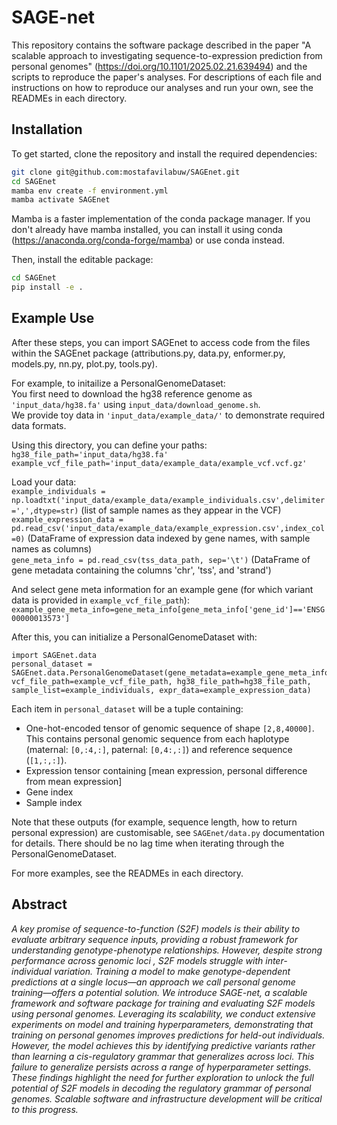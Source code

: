 # SAGE-net

This repository contains the software package described in the paper  "A scalable approach to investigating sequence-to-expression prediction from personal genomes" (https://doi.org/10.1101/2025.02.21.639494) and the scripts to reproduce the paper's analyses. For descriptions of each file and instructions on how to reproduce our analyses and run your own, see the READMEs in each directory. 

## Installation 
To get started, clone the repository and install the required dependencies:
```bash
git clone git@github.com:mostafavilabuw/SAGEnet.git
cd SAGEnet
mamba env create -f environment.yml
mamba activate SAGEnet
```

Mamba is a faster implementation of the conda package manager. If you don't already have mamba installed, you can install it using conda (https://anaconda.org/conda-forge/mamba) or use conda instead. 

Then, install the editable package: 
```bash
cd SAGEnet
pip install -e .
```

## Example Use 
After these steps, you can import SAGEnet to access code from the files within the SAGEnet package (attributions.py, data.py, enformer.py, models.py, nn.py, plot.py, tools.py).    

For example, to initailize a PersonalGenomeDataset:   
You first need to download the hg38 reference genome as `'input_data/hg38.fa'` using `input_data/download_genome.sh`.  
We provide toy data in `'input_data/example_data/'` to demonstrate required data formats.  

Using this directory, you can define your paths:    
`hg38_file_path='input_data/hg38.fa'`  
`example_vcf_file_path='input_data/example_data/example_vcf.vcf.gz'`    

Load your data:   
`example_individuals = np.loadtxt('input_data/example_data/example_individuals.csv',delimiter=',',dtype=str)` (list of sample names as they appear in the VCF)     
`example_expression_data = pd.read_csv('input_data/example_data/example_expression.csv',index_col=0)` (DataFrame of expression data indexed by gene names, with sample names as columns)   
`gene_meta_info = pd.read_csv(tss_data_path, sep='\t')`  (DataFrame of gene metadata containing the columns 'chr', 'tss', and 'strand')    

And select gene meta information for an example gene (for which variant data is provided in `example_vcf_file_path`):   
`example_gene_meta_info=gene_meta_info[gene_meta_info['gene_id']=='ENSG00000013573']`

After this, you can initialize a PersonalGenomeDataset with:
```
import SAGEnet.data  
personal_dataset = SAGEnet.data.PersonalGenomeDataset(gene_metadata=example_gene_meta_info, vcf_file_path=example_vcf_file_path, hg38_file_path=hg38_file_path, sample_list=example_individuals, expr_data=example_expression_data)
```

Each item in `personal_dataset` will be a tuple containing:   
- One-hot-encoded tensor of genomic sequence of shape `[2,8,40000]`. This contains personal genomic sequence from each haplotype (maternal: `[0,:4,:]`, paternal: `[0,4:,:]`) and reference sequence (`[1,:,:]`). 
- Expression tensor containing [mean expression, personal difference from mean expression]  
- Gene index 
- Sample index      

Note that these outputs (for example, sequence length, how to return personal expression) are customisable, see `SAGEnet/data.py` documentation for details.
There should be no lag time when iterating through the PersonalGenomeDataset.  

For more examples, see the READMEs in each directory. 

## Abstract

_A key promise of sequence-to-function (S2F) models is their ability to evaluate arbitrary sequence inputs, providing a robust framework for understanding genotype-phenotype relationships. However, despite strong performance across genomic loci , S2F models struggle with inter-individual variation. Training a model to make genotype-dependent predictions at a single locus—an approach we call personal genome training—offers a potential solution. We introduce SAGE-net, a scalable framework and software package for training and evaluating S2F models using personal genomes. Leveraging its scalability, we conduct extensive experiments on model and training hyperparameters, demonstrating that training on personal genomes improves predictions for held-out individuals. However, the model achieves this by identifying predictive variants rather than learning a cis-regulatory grammar that generalizes across loci. This failure to generalize persists across a range of hyperparameter settings. These findings highlight the need for further exploration to unlock the full potential of S2F models in decoding the regulatory grammar of personal genomes. Scalable software and infrastructure development will be critical to this progress._
